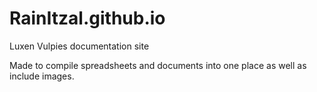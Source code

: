# RainItzal.github.io
Luxen Vulpies documentation site

Made to compile spreadsheets and documents into one place as well as include images.
